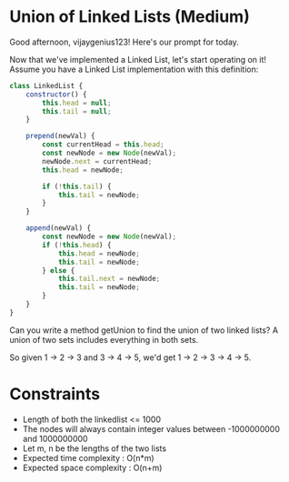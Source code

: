 # Union of Linked Lists (Medium)
Good afternoon, vijaygenius123! Here's our prompt for today.

Now that we've implemented a Linked List, let's start operating on it! Assume you have a Linked List implementation with this definition:

```js
class LinkedList {
	constructor() {
		this.head = null;
		this.tail = null;
	}

	prepend(newVal) {
		const currentHead = this.head;
		const newNode = new Node(newVal);
		newNode.next = currentHead;
		this.head = newNode;

		if (!this.tail) {
			this.tail = newNode;
		}
	}

	append(newVal) {
		const newNode = new Node(newVal);
		if (!this.head) {
			this.head = newNode;
			this.tail = newNode;
		} else {
			this.tail.next = newNode;
			this.tail = newNode;
		}
	}
}
```
Can you write a method getUnion to find the union of two linked lists? A union of two sets includes everything in both sets.


So given 1 -> 2 -> 3 and 3 -> 4 -> 5, we'd get 1 -> 2 -> 3 -> 4 -> 5.

# Constraints
- Length of both the linkedlist <= 1000
- The nodes will always contain integer values between -1000000000 and 1000000000
- Let m, n be the lengths of the two lists
- Expected time complexity : O(n*m)
- Expected space complexity : O(n+m)
